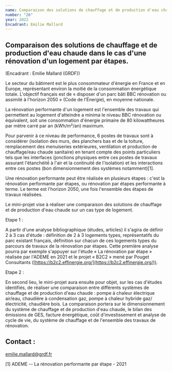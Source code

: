 ```yaml
---
name: Comparaison des solutions de chauffage et de production d'eau chaude dans le cas d\'une rénovation d\'un logement par étapes.
number: "26"
year: 2022
Encadrant: Emilie Mallard
---
```



## Comparaison des solutions de chauffage et de production d'eau chaude dans le cas d\'une rénovation d\'un logement par étapes.

(Encadrant : Emilie Mallard (GRDF))

Le secteur du bâtiment est le plus consommateur d'énergie en France et
en Europe, représentant environ la moitié de la consommation énergétique
totale. L'objectif français est de « disposer d'un parc bâti BBC
rénovation ou assimilé à l'horizon 2050 » (Code de l'Énergie), en
moyenne nationale.

La rénovation performante d'un logement est l'ensemble des travaux qui
permettent au logement d'atteindre a minima le niveau BBC rénovation ou
équivalent, soit une consommation d\'énergie primaire de 80
kilowattheures par mètre carré par an (kWh/m²/an) maximum.

Pour parvenir à ce niveau de performance, 6 postes de travaux sont à
considérer (isolation des murs, des planchers bas et de la toiture,
remplacement des menuiseries extérieures, ventilation et production de
chauffage/eau chaude sanitaire) en tenant compte des points particuliers
tels que les interfaces (jonctions physiques entre ces postes de travaux
assurant l'étanchéité́ à l'air et la continuité́ de l'isolation) et les
interactions entre ces postes (bon dimensionnement des systèmes
notamment)\[1\].

Une rénovation performante peut être réalisée en plusieurs étapes :
c'est la rénovation performante par étapes, ou rénovation par étapes
performante à terme. Le terme est l'horizon 2050, une fois l'ensemble
des étapes de travaux réalisées.

Le mini-projet vise à réaliser une comparaison des solutions de
chauffage et de production d'eau chaude sur un cas type de logement.

Etape 1 :

A partir d'une analyse bibliographique (études, articles) il s'agira de
définir 2 à 3 cas d'étude : définition de 2 à 3 logements types,
représentatifs du parc existant français, définition sur chacun de ces
logements types du parcours de travaux de la rénovation par étapes.
Cette première analyse pourra par exemple s'appuyer sur l'étude « La
rénovation par étape » réalisée par l'ADEME en 2021 et le projet « B2C2
» mené par Pouget Consultants
([https://b2c2.effinergie.org/](https://b2c2.effinergie.org/)).

Etape 2 :

En second lieu, le mini-projet aura ensuite pour objet, sur les cas
d'études identifiés, de réaliser une comparaison entre différents
systèmes de chauffage et de production d'eau chaude : pompe à chaleur
électrique air/eau, chaudière à condensation gaz, pompe à chaleur
hybride gaz/électricité, chaudière bois. La comparaison portera sur le
dimensionnement du système de chauffage et de production d'eau chaude,
le bilan des émissions de GES, facture énergétique, coût
d\'investissement et analyse de cycle de vie, du système de chauffage et
de l'ensemble des travaux de rénovation.

## Contact :
[emilie.mallard\@grdf.fr](mailto:emilie.mallard@grdf.fr)

\[1\] ADEME -- La rénovation performante par étape - 2021
